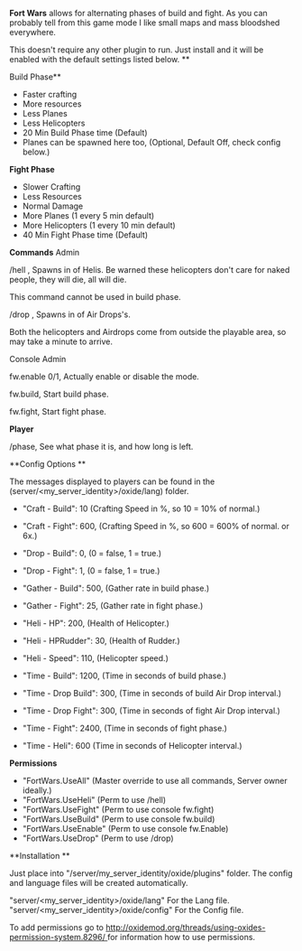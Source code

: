 **Fort Wars** allows for alternating phases of build and fight. As you can probably tell from this game mode I like small maps and mass bloodshed everywhere.


This doesn't require any other plugin to run. Just install and it will be enabled with the default settings listed below.
**

Build Phase**


* Faster crafting
* More resources
* Less Planes
* Less Helicopters
* 20 Min Build Phase time (Default)
* Planes can be spawned here too, (Optional, Default Off, check config below.)


**Fight Phase**


* Slower Crafting
* Less Resources
* Normal Damage
* More Planes (1 every 5 min default)
* More Helicopters (1 every 10 min default)
* 40 Min Fight Phase time (Default)


**Commands**
Admin

/hell <number>, Spawns in <number> of Helis. Be warned these helicopters don't care for naked people, they will die, all will die.

This command cannot be used in build phase.


/drop <number>, Spawns in <number> of Air Drops's.


Both the helicopters and Airdrops come from outside the playable area, so may take a minute to arrive.

Console Admin

fw.enable 0/1, Actually enable or disable the mode.

fw.build, Start build phase.

fw.fight, Start fight phase.

**Player**

/phase, See what phase it is, and how long is left.

**Config Options
**

The messages displayed to players can be found in the (server/<my_server_identity>/oxide/lang) folder.


* "Craft - Build": 10 (Crafting Speed in %, so 10 = 10% of normal.)
* "Craft - Fight": 600, (Crafting Speed in %, so 600 = 600% of normal. or 6x.)
* "Drop - Build": 0, (0 = false, 1 = true.)
* "Drop - Fight": 1, (0 = false, 1 = true.)

* "Gather - Build": 500, (Gather rate in build phase.)
* "Gather - Fight": 25, (Gather rate in fight phase.)
* "Heli - HP": 200, (Health of Helicopter.)
* "Heli - HPRudder": 30, (Health of Rudder.)
* "Heli - Speed": 110, (Helicopter speed.)
* "Time - Build": 1200, (Time in seconds of build phase.)
* "Time - Drop Build": 300, (Time in seconds of build Air Drop interval.)
* "Time - Drop Fight": 300, (Time in seconds of fight Air Drop interval.)
* "Time - Fight": 2400, (Time in seconds of fight phase.)
* "Time - Heli": 600 (Time in seconds of Helicopter interval.)


**Permissions**


* "FortWars.UseAll" (Master override to use all commands, Server owner ideally.)
* "FortWars.UseHeli" (Perm to use /hell)
* "FortWars.UseFight" (Perm to use console fw.fight)
* "FortWars.UseBuild" (Perm to use console fw.build)
* "FortWars.UseEnable" (Perm to use console fw.Enable)
* "FortWars.UseDrop" (Perm to use /drop)


**Installation
**

Just place into "/server/my_server_identity/oxide/plugins" folder. The config and language files will be created automatically. 

"server/<my_server_identity>/oxide/lang" For the Lang file.
"server/<my_server_identity>/oxide/config" For the Config file.


To add permissions go to [http://oxidemod.org/threads/using-oxides-permission-system.8296/ ](http://oxidemod.org/threads/using-oxides-permission-system.8296/) for information how to use permissions.